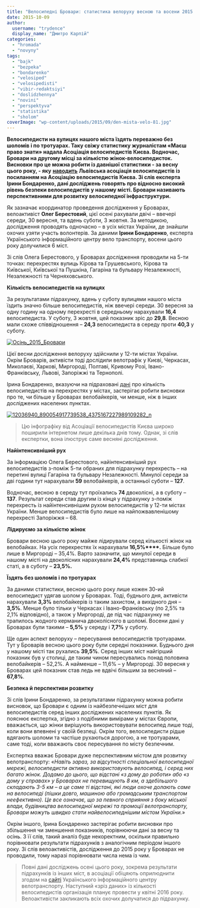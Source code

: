 ```yaml
---
title: "Велосипедні Бровари: статистика велоруху весною та восени 2015 року"
date: 2015-10-09
author: 
  username: "trydence"
  display_name: "Дмитро Карпій"
categories: 
  - "hromada"
  - "novyny"
tags: 
  - "bajk"
  - "bezpeka"
  - "bondarenko"
  - "velosiped"
  - "velosipedisti"
  - "vibir-redaktsiyi"
  - "doslidzhennya"
  - "novini"
  - "perspektyva"
  - "statistika"
  - "sholom"
coverImage: "wp-content/uploads/2015/09/den-mista-velo-81.jpg"
---
```


**Велосипедисти на вулицях нашого міста їздять переважно без шоломів і по тротуарах. Таку свіжу статистику журналістам «Маєш право знати» надала Асоціація велосипедистів Києва. Водночас, Бровари на другому місці за кількістю жінок-велосипедисток. Висновки про це можна робити із давнішої статистики - за весну цього року, - яку** [**наводить**](https://www.facebook.com/velolviv/photos/a.143126032432434.36247.112664135478624/890054917739538/?type=3&theater) **Львівська асоціація велосипедистів із посиланням на Асоціацію велосипедистів Києва. Зі слів експерта Ірини Бондаренко, дані досліджень говорять про відносно високий рівень безпеки велосипедистів у нашому місті. Бровари називають перспективними для розвитку велосипедної інфраструктури.**

Як зазначає координатор проведення дослідження у Броварах, велоактивіст **Олег Берестовий**, цієї осені рахували двічі – ввечері середи, 30 вересня, та вдень суботи, 3 жовтня. За методикою, дослідження проводять одночасно – в усіх містах України, де знайшли охочих узяти участь волонтерів. За даними **Ірини Бондаренко**, експерта Українського інформаційного центру вело транспорту, восени цього року долучилися 6 міст.

Зі слів Олега Берестового, у Броварах дослідження проводили на 5-ти точках: перехрестях вулиць Кірова та Грушевського, Кірова та Київської, Київської та Пушкіна, Гагаріна та бульвару Незалежності, Незалежності та Черняховського.

**Кількість велосипедистів на вулицях**

За результатами підрахунку, вдень у суботу вулицями нашого міста їздить значно більше велосипедистів, ніж ввечері середи. 30 вересня за одну годину на одному перехресті в середньому нарахували **16,4** велосипедиста. У суботу, 3 жовтня, цей показник зріс до **29,8**. Весною мали схоже співвідношення – **24,3** велосипедиста в середу проти **40,3** у суботу.

[![Осінь_2015_Бровари](https://mpz.brovary.org/wp-content/uploads/2015/10/Osin_2015_Brovary.jpg)](https://mpz.brovary.org/wp-content/uploads/2015/10/Osin_2015_Brovary.jpg)

Цієї весни дослідження велоруху здійснили у 12-ти містах України. Окрім Броварів, активісти тоді дослідили велотрафік у Києві, Черкасах, Миколаєві, Харкові, Миргороді, Полтаві, Кривому Розі, Івано-Франківську, Львові, Запоріжжі та Тернополі.

Ірина Бондаренко, вказуючи на підраховані [дані](https://www.facebook.com/velolviv/photos/a.143126032432434.36247.112664135478624/890054917739538/?type=3&theater) про кількість велосипедистів на перехрестях у містах, застерігає робити висновки про те, чи більше у Броварах велобайкерів, чи менше, ніж в інших досліджених населених пунктах.

[![12036940_890054917739538_4375167227989109282_n](https://mpz.brovary.org/wp-content/uploads/2015/10/12036940_890054917739538_4375167227989109282_n.jpg)](https://mpz.brovary.org/wp-content/uploads/2015/10/12036940_890054917739538_4375167227989109282_n.jpg)

> Цю інфографіку від Асоціації велосипедистів Києва широко поширили інтернетом лише декілька днів тому. Однак, зі слів експертки, вона ілюструє саме весняні дослідження.

**Найінтенсивніший рух**

За інформацією Олега Берестового, найінтенсивніший рух велосипедистів з-поміж 5-ти обраних для підрахунку перехресть – на перетині вулиці Гагаріна та бульвару Незалежності. Минулої середи за дві години тут нарахували **59** велобайкерів, а останньої суботи – **127**.

Водночас, весною в середу тут проїхались **74** двоколісні, а в суботу – **137**. Результат середи став другим із кінця у підрахунку з-поміж перехресть із найінтенсивнішим рухом велосипедистів у 12-ти містах України. Менше велосипедистів було лише на найпожвавленішому перехресті Запоріжжя – 68.

**Лідируємо за кількістю жінок**

Бровари весною цього року майже лідирували серед кількості жінок на велобайках. На усіх перехрестях їх нарахували **16,5%****.** Більше було лише в Миргороді – 35,4%. Варто зазначити, що минулої середи в нашому місті на двоколісних нарахували **24,4%** представниць слабкої статі, а в суботу – **23,5%.**

**Їздять без шоломів і по тротуарах**

За даними статистики, весною цього року лише кожен 30-ий велосипедист удягав шолом у Броварах. Тоді, буднього дня, активісти нарахували **3,3%** велобайкерів із таким захистом, а вихідного дня – **3,5%**. Менше було тільки у Черкасах і Івано-Франківську (по 2,5% та 2,1% відповідно), а також у Миргороді, де під час підрахунку не трапилось жодного керманича двоколісного в шоломі. Восени дані у Броварах були такими – **5,5%** у середу і **7,7%** у суботу.

Ще один аспект велоруху – пересування велосипедистів тротуарами. Тут у Броварів весною цього року були середні показники. Буднього дня у нашому місті так рухались **39,5%**. Серед інших міст найгірший показник був у столиці, де таким чином пересувались понад половина велобайкерів – 52,2%. А найменше – 11,6% – у Миргороді. 30 вересня у Броварах цей показник став ледь не вдвічі більшим за весняний – **67,8%**.

**Безпека й перспективи розвитку**

Зі слів Ірини Бондаренко, за результатами підрахунку можна робити висновок, що Бровари є одним із найбезпечніших міст для велосипедистів серед інших досліджених населених пунктів. Як пояснює експертка, згідно з подібними вимірами у містах Європи, вважається, що жінки вирішують використовувати велосипед лише тоді, коли вони впевнені у своїй безпеці. Окрім того, велосипедисти рідше вдягають шоломи та частіше рухаються дорогою, а не тротуарами, саме тоді, коли вважають своє пересування по місту безпечним.

Експертка вважає Бровари дуже перспективним містом для розвитку велотранспорту: «_Навіть зараз, за відсутності спеціальної велосипедної мережі, велосипедисти активно використовують велосипед, і серед них багато жінок. Додамо до цього, що відстані «з дому до роботи» або «з дому у справах» у Броварах не перевищують 8 км, а здебільшого складають 3-5 км – а це саме ті відстані, які люди охоче долають саме на велосипеді (пішки довго, машиною або громадським транспортом неефективно). Це все означає, що за певного сприяння з боку міської влади, будівництва велосипедної мережі та промоції велотранспорту, Бровари можуть швидко стати найвелосипеднішим містом України._»

Окрім іншого, Ірина Бондаренко застерігає робити висновки про збільшення чи зменшення показників, порівнюючи дані за весну та осінь. З її слів, такий аналіз буде некоректним, оскільки правильно порівнювати результати підрахунків з аналогічним періодом іншого року. Зі слів велоактивістів, дослідження до 2015 року у Броварах не проводили, тому наразі порівнювати числа нема із чим.

> Повні дані досліджень осені цього року, зокрема результати підрахунків із інших міст, в асоціації обіцяють оприлюднити згодом на [сайті](http://velotransport.info/) Українського інформаційного центру велотранспорту. Наступний «зріз даних» із кількості велосипедистів організація планує провести у квітні 2016 року. Велоактивісти закликають всіх охочих долучатися до підрахунку.
